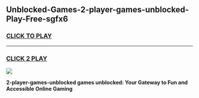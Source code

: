 
## Unblocked-Games-2-player-games-unblocked-Play-Free-sgfx6
<h3>
<a href="https://premium76.site?title=2-player-games-unblocked&ref=18A1">CLICK TO PLAY</a></h3>
<hr>

<h3>
<a href="https://premium76.site?title=2-player-games-unblocked&ref=18A1">CLICK 2 PLAY</a>
  
</h3>

<a href="https://premium76.site?title=2-player-games-unblocked&ref=18A1"><img src="https://clearcache.store/games.png"></a>


**2-player-games-unblocked games unblocked: Your Gateway to Fun and Accessible Online Gaming**
